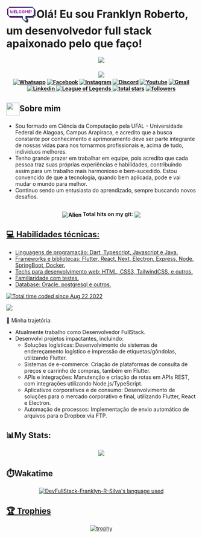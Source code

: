 # <img align="center" src="https://raw.githubusercontent.com/DevFullStack-Franklyn-R-Silva/DevFullStack-Franklyn-R-Silva/master/welcome.gif" width="80px">Olá! Eu sou Franklyn Roberto, um desenvolvedor full stack apaixonado pelo que faço!
                                                                          
<!-- ![MARIO](https://user-images.githubusercontent.com/70382532/138322189-2db8df52-9dcb-40a0-88a8-c365466bd33d.gif)--> 
<p align="center">
  <img src="https://user-images.githubusercontent.com/70382532/138322189-2db8df52-9dcb-40a0-88a8-c365466bd33d.gif" width="500" />
</p>


                                                                                   
<h4 align="center">                                               
<img src="https://readme-typing-svg.herokuapp.com?color=E22FE4&width=380&height=45&lines=Welcome!;Open+source+enthusiast;Nice+to+meet+you...&center=true"></a>
    <div>
        <a href="https://api.whatsapp.com/send?phone=82999915558" target="_blank"><img src="https://img.shields.io/badge/Whatsapp-1FA413?style=for-the-badge&logo=whatsapp&logoColor=white" title="Whatsapp"/></a>
        <a href="https://www.facebook.com/FranklynRobertoDaSilva" target="_blank"><img src="https://img.shields.io/badge/facebook-3982e4?style=for-the-badge&logo=facebook&logoColor=white" title="Facebook" /></a>
        <a href="https://www.instagram.com/dev_franklyn_r.s" target="_blank"><img src="https://img.shields.io/badge/-Instagram-%23E4405F?style=for-the-badge&logo=instagram&logoColor=white" target="_blank" title="Instagram"/></a>
        <a href="https://discord.gg/CTUjFnsz" target="_blank"><img src="https://img.shields.io/badge/Discord-7289DA?style=for-the-badge&logo=discord&logoColor=white" target="_blank" title="Discord"/></a>
        <a href="https://www.youtube.com/channel/UCSppGbotlcDQ17B-7Dw4Gog" target="_blank"><img src="https://img.shields.io/badge/YouTube-FF0000?style=for-the-badge&logo=youtube&logoColor=white" title="Youtube" /></a>
        <a href="mailto:franklyn.silva@arapiraca.ufal.br" target="_blank"><img src="https://img.shields.io/badge/Gmail-D14836?style=for-the-badge&logo=gmail&logoColor=white"  title="Gmail"/></a>
        <a href="https://www.linkedin.com/in/franklyn-roberto-dev/" target="_blank"><img src="https://img.shields.io/badge/-LinkedIn-%230077B5?style=for-the-badge&logo=linkedin&logoColor=white" target="_blank" title="Linkedin"/>
        </a>
        <a href="https://www.leagueofgraphs.com/pt/summoner/br/Ceifador+Sombrio-Abyss" target="_blank"><img src="https://img.shields.io/badge/Riot_Games-D32936?style=for-the-badge&logo=riot-games&logoColor=white" target="_blank" title="League of Legends"/>
        </a>
        <a href="https://github.com/hadesfranklyn?tab=repositories&sort=stargazers" target="_blank">
        <img alt="total stars" title="Total stars on GitHub" src="https://custom-icon-badges.demolab.com/github/stars/DevFullStack-Franklyn-R-Silva?color=B8B92B&style=for-the-badge&labelColor=959532&logo=star"/></a>
   <a href="https://github.com/DevFullStack-Franklyn-R-Silva" target="_blank"><img alt="followers" title="Follow me on Github" src="https://img.shields.io/github/followers/DevFullStack-Franklyn-R-Silva?color=236ad3&style=for-the-badge&logo=github&label=Follow"/></a>
    </div>
</h4> 
  
## <img align="center" src="https://raw.githubusercontent.com/hadesfranklyn/hadesfranklyn/master/manopla.gif" width="35px" height="35"/>Sobre mim

- Sou formado em Ciência da Computação pela UFAL - Universidade Federal de Alagoas, Campus Arapiraca, e acredito que a busca constante por conhecimento e aprimoramento deve ser parte integrante de nossas vidas para nos tornarmos profissionais e, acima de tudo, indivíduos melhores.
- Tenho grande prazer em trabalhar em equipe, pois acredito que cada pessoa traz suas próprias experiências e habilidades, contribuindo assim para um trabalho mais harmonioso e bem-sucedido. Estou convencido de que a tecnologia, quando bem aplicada, pode e vai mudar o mundo para melhor.
- Continuo sendo um entusiasta do aprendizado, sempre buscando novos desafios.


##
<div align="center">
<h4><img align="center"  alt="Alien" width="200" height="200" src="https://64.media.tumblr.com/7d6c6006d54d3f32a22badac769049e3/tumblr_inline_ojj9i5v6wV1sp1kfz_500.gifv"> Total hits on my git:  <img align="center" src="https://profile-counter.glitch.me/hadesfranklyn/count.svg"></h4>
</div>
<!-- <i> <strong>👀 Total de visitas no meu git:</strong> </i>  ![Visitor Badge](https://visitor-badge.laobi.icu/badge?page_id=hadesfranklyn.hadesfranklyn) -->

##

<div>
  <a href="https://github.com/DevFullStack-Franklyn-R-Silva">
</div>

## 💻 Habilidades técnicas:
- Linguagens de programação: Dart, Typescript, Javascript e Java.
- Frameworks e bibliotecas: Flutter, React, Next, Electron, Express, Node, SpringBoot, Docker.
- Techs para desenvolvimento web: HTML, CSS3, TailwindCSS, e outros.
- Familiaridade com testes.
- Database: Oracle, postgresql e outros.

<!--https://skillicons.dev -->
<a href="https://wakatime.com/@268de5b9-4dbd-4873-9ede-a165e5745754"><img src="https://wakatime.com/badge/user/268de5b9-4dbd-4873-9ede-a165e5745754.svg" alt="Total time coded since Aug 22 2022" /></a>
<p align="left"> <a href="https://github.com/DevFullStack-Franklyn-R-Silva"><img src="https://go-skill-icons.vercel.app/api/icons?i=vscode,eclipse,spring,androidstudio,postman,github,git,mongodb,mysql,ts,js,html,css,tailwindcss,express,nextjs,electron,bootstrap,react,nodejs,java,docker,postgresql,dart,flutter,jest,oracle"> </a> </p>

💼 Minha trajetória:
- Atualmente trabalho como Desenvolvedor FullStack.
- Desenvolvi projetos impactantes, incluindo:
  - Soluções logísticas: Desenvolvimento de sistemas de endereçamento logístico e impressão de etiquetas/gôndolas, utilizando Flutter.
  - Sistemas de e-commerce: Criação de plataformas de consulta de preços e carrinho de compras, também em Flutter.
  - APIs e integrações: Manutenção e criação de rotas em APIs REST, com integrações utilizando Node.js/TypeScript.
  - Aplicativos corporativos e de consumo: Desenvolvimento de soluções para o mercado corporativo e final, utilizando Flutter, React e Electron.
  - Automação de processos: Implementação de envio automático de arquivos para o Dropbox via FTP.

<!-- ## 💻Activity On GitHub:

<p align="center">
  <a href="https://github.com/Thinkright20">      
<img title="stats" alt="streak" src="https://github-readme-streak-stats.herokuapp.com/?user=DevFullStack-Franklyn-R-Silva&theme=dark&hide_border=true&stroke=f53b3b"/>
</a> 
</p>
-->

## 📊My Stats:

<p align="center">
<img height="200px" src="https://github-readme-stats.vercel.app/api?username=DevFullStack-Franklyn-R-Silva&hide_border=true&show_icons=true&count_private=true&theme=gruvbox&bg_color=151515">
</p>

## ⏱️Wakatime

<p align="center">
<a  href="https://github.com/anuraghazra/github-readme-stats"><img alt="DevFullStack-Franklyn-R-Silva's language used" width=50% src="https://github-readme-stats.vercel.app/api/wakatime?username=hadesfranklyn&theme=dark&layout=compact"/>
</p>

## 🏆 Trophies
 
<div align="center"> 
     
[![trophy](https://github-profile-trophy.vercel.app/?username=DevFullStack-Franklyn-R-Silva&theme=dracula&row=1&no-frame=true)](https://github.com/hadesfranklyn/github-profile-trophy)

</div>



<!--## 🐍 Snake

![snake animation](https://github.com/hadesfranklyn/hadesfranklyn/blob/output/github-contribution-grid-snake2.svg) -->

